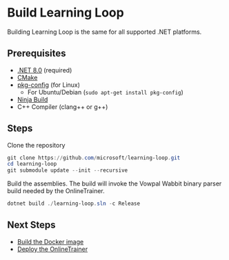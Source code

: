 # Build Learning Loop

Building Learning Loop is the same for all supported .NET platforms.

## Prerequisites

- [.NET 8.0](https://dotnet.microsoft.com/download) (required)
- [CMake](https://cmake.org/download/)
- [pkg-config](https://linux.die.net/man/1/pkg-config) (for Linux)
  - For Ubuntu/Debian (`sudo apt-get install pkg-config`)
- [Ninja Build](https://ninja-build.org/)
- C++ Compiler (clang++ or g++)

## Steps

Clone the repository

```powershell
git clone https://github.com/microsoft/learning-loop.git
cd learning-loop
git submodule update --init --recursive
```

Build the assemblies. The build will invoke the Vowpal Wabbit binary parser build needed by the OnlineTrainer.
```powershell
dotnet build ./learning-loop.sln -c Release
```

## Next Steps

- [Build the Docker image](DOCKER.md)
- [Deploy the OnlineTrainer](DEPLOY.md)